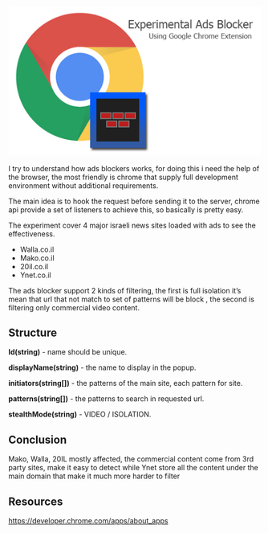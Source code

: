 ![alt text](https://github.com/proxytype/experimentalAdsBlocker/blob/master/assets/release.png)
      
I try to understand how ads blockers works, for doing this i need the help of the browser, the most friendly is chrome that supply full development environment without additional requirements.

The main idea is to hook the request before sending it to the server, chrome api provide a set of listeners to achieve this, so basically is pretty easy. 

The experiment cover 4 major israeli news sites loaded with ads to see the effectiveness.
 
- Walla.co.il
- Mako.co.il
- 20il.co.il
- Ynet.co.il

The ads blocker support 2 kinds of filtering, the first is full isolation it’s mean that url that not match to set of patterns will be block , the second is filtering only commercial video content.

## Structure ##

**Id(string)** - name should be unique.

**displayName(string)** - the name to display in the popup.

**initiators(string[])** - the patterns of the main site, each pattern for site.

**patterns(string[])** - the patterns to search in requested url.

**stealthMode(string)** - VIDEO / ISOLATION.

## Conclusion ##

Mako, Walla, 20IL mostly affected, the commercial content come from 3rd party sites, make it easy to detect while Ynet store all the content under the main domain that make it much more harder to filter

## Resources ##
https://developer.chrome.com/apps/about_apps

